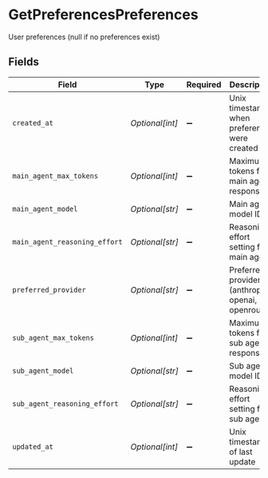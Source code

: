 # GetPreferencesPreferences

User preferences (null if no preferences exist)


## Fields

| Field                                                 | Type                                                  | Required                                              | Description                                           |
| ----------------------------------------------------- | ----------------------------------------------------- | ----------------------------------------------------- | ----------------------------------------------------- |
| `created_at`                                          | *Optional[int]*                                       | :heavy_minus_sign:                                    | Unix timestamp when preferences were created          |
| `main_agent_max_tokens`                               | *Optional[int]*                                       | :heavy_minus_sign:                                    | Maximum tokens for main agent responses               |
| `main_agent_model`                                    | *Optional[str]*                                       | :heavy_minus_sign:                                    | Main agent model ID                                   |
| `main_agent_reasoning_effort`                         | *Optional[str]*                                       | :heavy_minus_sign:                                    | Reasoning effort setting for main agent               |
| `preferred_provider`                                  | *Optional[str]*                                       | :heavy_minus_sign:                                    | Preferred AI provider (anthropic, openai, openrouter) |
| `sub_agent_max_tokens`                                | *Optional[int]*                                       | :heavy_minus_sign:                                    | Maximum tokens for sub agent responses                |
| `sub_agent_model`                                     | *Optional[str]*                                       | :heavy_minus_sign:                                    | Sub agent model ID                                    |
| `sub_agent_reasoning_effort`                          | *Optional[str]*                                       | :heavy_minus_sign:                                    | Reasoning effort setting for sub agent                |
| `updated_at`                                          | *Optional[int]*                                       | :heavy_minus_sign:                                    | Unix timestamp of last update                         |